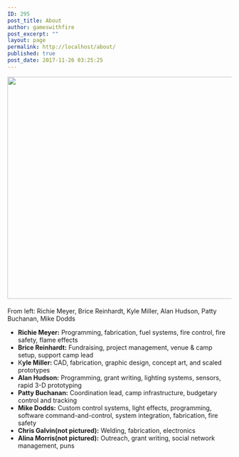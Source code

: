 ```yaml
---
ID: 295
post_title: About
author: gameswithfire
post_excerpt: ""
layout: page
permalink: http://localhost/about/
published: true
post_date: 2017-11-26 03:25:25
---
```

<img class="alignleft size-full wp-image-414" src="http://localhost/wp-content/uploads/2017/12/HellaScopeFP08-e1513903590250.jpg" alt="" width="800" height="500" style= "margin:0px 0px 5px;"/><p class="project_desc">From left: Richie Meyer, Brice Reinhardt, Kyle Miller, Alan Hudson, Patty Buchanan, Mike Dodds</p>
<ul>
<li><strong>Richie Meyer:</strong> Programming, fabrication, fuel systems, fire control, fire safety, flame effects</li>
<li><strong>Brice Reinhardt:</strong> Fundraising,  project management, venue & camp setup, support camp lead</li>
<li>K<strong>yle Miller: </strong>CAD, fabrication, graphic design, concept art, and scaled prototypes</li>
<li><strong>Alan Hudson:</strong> Programming, grant writing, lighting systems, sensors, rapid 3-D prototyping</li>
<li><strong>Patty Buchanan:</strong> Coordination lead, camp infrastructure, budgetary control and tracking</li>
<li><strong>Mike Dodds:</strong> Custom control systems, light effects, programming, software command-and-control, system integration, fabrication, fire safety</li>
<li><strong>Chris Galvin(not pictured):</strong> Welding, fabrication, electronics</li> 
<li><strong>Alina Morris(not pictured):</strong> Outreach, grant writing, social network management, puns</li>
</ul>